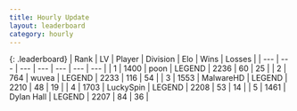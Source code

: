 ```yaml
---
title: Hourly Update
layout: leaderboard
category: hourly
---
```


{: .leaderboard}
| Rank | LV | Player | Division | Elo | Wins | Losses |
| --- | --- | --- | --- | --- | --- | --- |
| <span data-change="0">1</span> | 1400 | <span title="ID: 540690">poon</span> | LEGEND | <span data-change="0">2236</span> | <span data-change="0">60</span> | <span data-change="0">25</span> |
| <span data-change="0">2</span> | 764 | <span title="ID: 740957">wuvea</span> | LEGEND | <span data-change="0">2233</span> | <span data-change="0">116</span> | <span data-change="0">54</span> |
| <span data-change="0">3</span> | 1553 | <span title="ID: 261794">MalwareHD</span> | LEGEND | <span data-change="0">2210</span> | <span data-change="0">48</span> | <span data-change="0">19</span> |
| <span data-change="0">4</span> | 1703 | <span title="ID: 498412">LuckySpin</span> | LEGEND | <span data-change="0">2208</span> | <span data-change="0">53</span> | <span data-change="0">14</span> |
| <span data-change="0">5</span> | 1461 | <span title="ID: 174294">Dylan Hall</span> | LEGEND | <span data-change="0">2207</span> | <span data-change="0">84</span> | <span data-change="0">36</span> |
